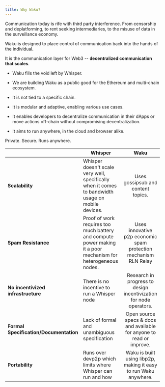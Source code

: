 ```yaml
---
title: Why Waku?
---
```


Communication today is rife with third party interference.
From censorship and deplatforming, to rent seeking intermediaries, to the misuse of data in the surveillance economy.

Waku is designed to place control of communication back into the hands of the individual.

It is the communication layer for Web3 -- **decentralized communication that scales**.

- Waku fills the void left by Whisper.

- We are building Waku as a public good for the Ethereum and multi-chain ecosystem.

- It is not tied to a specific chain.

- It is modular and adaptive, enabling various use cases.

- It enables developers to decentralize communication in their dApps or move actions off-chain without compromising decentralization.

- It aims to run anywhere, in the cloud and browser alike.

Private. Secure. Runs anywhere.

|                                        | Whisper                                                                                                       |                                 Waku                                  |
| -------------------------------------- | ------------------------------------------------------------------------------------------------------------- | :-------------------------------------------------------------------: |
| **Scalability**                        | Whisper doesn't scale very well, specifically when it comes to bandwidth usage on mobile devices.             |                  Uses gossipsub and content topics.                   |
| **Spam Resistance**                    | Proof of work requires too much battery and compute power making it a poor mechanism for heterogeneous nodes. |   Uses innovative p2p economic spam protection mechanism RLN Relay    |
| **No incentivized infrastructure**     | There is no incentive to run a Whisper node                                                                   |  Research in progress to design incentivization for node operators.   |
| **Formal Specification/Documentation** | Lack of formal and unambiguous specification                                                                  | Open source specs & docs and available for anyone to read or improve. |
| **Portability**                        | Runs over devp2p which limits where Whisper can run and how                                                   |   Waku is built using libp2p, making it easy to run Waku anywhere.    |
